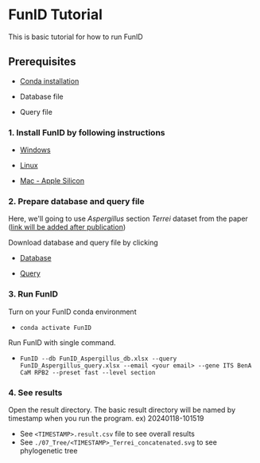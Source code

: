 
# FunID Tutorial

This is basic tutorial for how to run FunID

  

## Prerequisites

* [Conda installation](https://www.anaconda.com/products/individual)

* Database file

* Query file

  

### 1. Install FunID by following instructions

* [Windows](https://github.com/Changwanseo/FunID/#Windows)

* [Linux](https://github.com/Changwanseo/FunID/#Linux)

* [Mac - Apple Silicon](https://github.com/Changwanseo/FunID/#Apple-Silicon-Mac)

  

### 2. Prepare database and query file

Here, we'll going to use *Aspergillus* section *Terrei* dataset from the paper ([link will be added after publication]())

  

Download database and query file by clicking

* [Database](https://github.com/Changwanseo/FunID/blob/main/tutorial/FunID_Aspergillus_db.xlsx)

* [Query](https://github.com/Changwanseo/FunID/blob/main/tutorial/FunID_Aspergillus_query.xlsx)

  
  

### 3. Run FunID

Turn on your FunID conda environment

*  ```conda activate FunID```

  

Run FunID with single command.

*  ```FunID --db FunID_Aspergillus_db.xlsx --query FunID_Aspergillus_query.xlsx --email <your email> --gene ITS BenA CaM RPB2 --preset fast --level section```

  
  

### 4. See results

Open the result directory. The basic result directory will be named by timestamp when you run the program.
ex) 20240118-101519

* See ```<TIMESTAMP>.result.csv``` file to see overall results
* See ```./07_Tree/<TIMESTAMP>_Terrei_concatenated.svg``` to see phylogenetic tree



